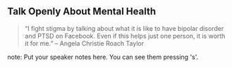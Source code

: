 ##  Talk Openly About Mental Health

> “I fight stigma by talking about what it is like to have bipolar
> disorder and PTSD on Facebook. Even if this helps just one person,
> it is worth it for me.” – Angela Christie Roach Taylor



note:
    Put your speaker notes here.
    You can see them pressing 's'.
